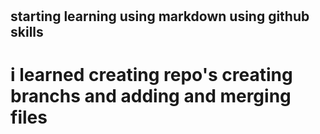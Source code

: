 # <h2> starting learning using markdown using github skills 
# i learned creating repo's creating branchs and adding and merging files 
